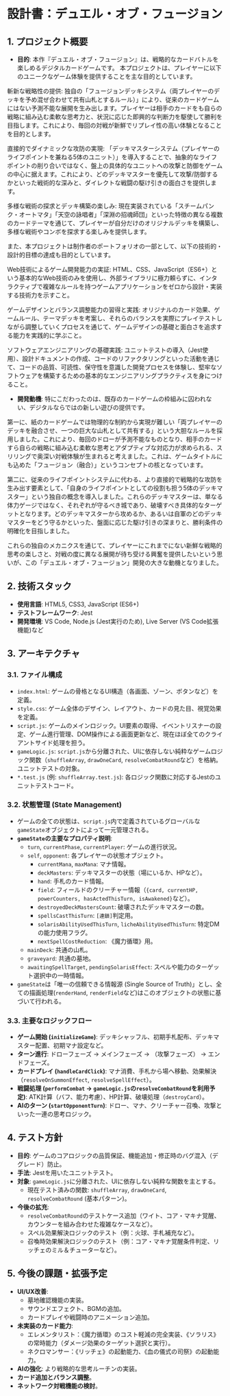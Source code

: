 # 設計書：デュエル・オブ・フュージョン

## 1. プロジェクト概要

* **目的**: 本作『デュエル・オブ・フュージョン』は、戦略的なカードバトルを楽しめるデジタルカードゲームです。
本プロジェクトは、プレイヤーに以下のユニークなゲーム体験を提供することを主な目的としています。

斬新な戦略性の提供:
独自の「フュージョンデッキシステム（両プレイヤーのデッキを予め混ぜ合わせて共有山札とするルール）」により、従来のカードゲームにはない予測不能な展開を生み出します。プレイヤーは相手のカードをも自らの戦略に組み込む柔軟な思考力と、状況に応じた即興的な判断力を駆使して勝利を目指します。これにより、毎回の対戦が新鮮でリプレイ性の高い体験となることを目的とします。

直接的でダイナミックな攻防の実現:
「デッキマスターシステム（プレイヤーのライフポイントを兼ねる5体のユニット）」を導入することで、抽象的なライフポイントの削り合いではなく、盤上の具体的なユニットへの攻撃と防御をゲームの中心に据えます。これにより、どのデッキマスターを優先して攻撃/防御するかといった戦術的な深みと、ダイレクトな戦闘の駆け引きの面白さを提供します。

多様な戦術の探求とデッキ構築の楽しみ:
現在実装されている「スチームパンク・オートマタ」「天空の詠唱者」「深淵の招魂師団」といった特徴の異なる複数のカードテーマを通じて、プレイヤーが自分だけのオリジナルデッキを構築し、多様な戦術やコンボを探求する楽しみを提供します。

また、本プロジェクトは制作者のポートフォリオの一部として、以下の技術的・設計的目標の達成も目的としています。

Web技術によるゲーム開発能力の実証:
HTML、CSS、JavaScript（ES6+）という基本的なWeb技術のみを使用し、外部ライブラリに極力頼らずに、インタラクティブで複雑なルールを持つゲームアプリケーションをゼロから設計・実装する技術力を示すこと。

ゲームデザインとバランス調整能力の習得と実践:
オリジナルのカード効果、ゲームルール、テーマデッキを考案し、それらのバランスを実際にプレイテストしながら調整していくプロセスを通じて、ゲームデザインの基礎と面白さを追求する能力を実践的に学ぶこと。

ソフトウェアエンジニアリングの基礎実践:
ユニットテストの導入（Jest使用）、設計ドキュメントの作成、コードのリファクタリングといった活動を通じて、コードの品質、可読性、保守性を意識した開発プロセスを体験し、堅牢なソフトウェアを構築するための基本的なエンジニアリングプラクティスを身につけること。


* **開発動機**: 特にこだわったのは、既存のカードゲームの枠組みに囚われない、デジタルならではの新しい遊びの提供です。

第一に、紙のカードゲームでは物理的な制約から実現が難しい「両プレイヤーのデッキを融合させ、一つの巨大な山札として共有する」という大胆なルールを採用しました。これにより、毎回のドローが予測不能なものとなり、相手のカードすら自らの戦略に組み込む柔軟な思考とアダプティブな対応力が求められる、スリリングで奥深い対戦体験が生まれると考えました。これは、ゲームタイトルにも込めた「フュージョン（融合）」というコンセプトの核となっています。

第二に、従来のライフポイントシステムに代わる、より直接的で戦略的な攻防を生み出す要素として、「自身のライフポイントとしての役割も担う5体のデッキマスター」という独自の概念を導入しました。これらのデッキマスターは、単なる体力ゲージではなく、それぞれが守るべき城であり、破壊すべき具体的なターゲットとなります。どのデッキマスターから攻めるか、あるいは自軍のどのデッキマスターをどう守るかといった、盤面に応じた駆け引きの深まりと、勝利条件の明確化を目指しました。

これらの独自のメカニクスを通じて、プレイヤーにこれまでにない新鮮な戦略的思考の楽しさと、対戦の度に異なる展開が待ち受ける興奮を提供したいという思いが、この「デュエル・オブ・フュージョン」開発の大きな動機となりました。

## 2. 技術スタック

* **使用言語**: HTML5, CSS3, JavaScript (ES6+)
* **テストフレームワーク**: Jest
* **開発環境**: VS Code, Node.js (Jest実行のため), Live Server (VS Code拡張機能)など


## 3. アーキテクチャ

### 3.1. ファイル構成

* `index.html`: ゲームの骨格となるUI構造（各画面、ゾーン、ボタンなど）を定義。
* `style.css`: ゲーム全体のデザイン、レイアウト、カードの見た目、視覚効果を定義。
* `script.js`: ゲームのメインロジック。UI要素の取得、イベントリスナーの設定、ゲーム進行管理、DOM操作による画面更新など、現在ほぼ全てのクライアントサイド処理を担う。
* `gameLogic.js`: `script.js`から分離された、UIに依存しない純粋なゲームロジック関数（`shuffleArray`, `drawOneCard`, `resolveCombatRound`など）を格納。ユニットテストの対象。
* `*.test.js` (例: `shuffleArray.test.js`): 各ロジック関数に対応するJestのユニットテストコード。

### 3.2. 状態管理 (State Management)

* ゲームの全ての状態は、`script.js`内で定義されているグローバルな`gameState`オブジェクトによって一元管理される。
* **`gameState`の主要なプロパティ説明**:
    * `turn`, `currentPhase`, `currentPlayer`: ゲームの進行状況。
    * `self`, `opponent`: 各プレイヤーの状態オブジェクト。
        * `currentMana`, `maxMana`: マナ情報。
        * `deckMasters`: デッキマスターの状態（場にいるか、HPなど）。
        * `hand`: 手札のカード情報。
        * `field`: フィールドのクリーチャー情報（`{card, currentHP, powerCounters, hasActedThisTurn, isAwakened}`など）。
        * `destroyedDeckMastersCount`: 破壊されたデッキマスターの数。
        * `spellsCastThisTurn`: `[連鎖]`判定用。
        * `solarisAbilityUsedThisTurn`, `licheAbilityUsedThisTurn`: 特定DMの能力使用フラグ。
        * `nextSpellCostReduction`: 《魔力循環》用。
    * `mainDeck`: 共通の山札。
    * `graveyard`: 共通の墓地。
    * `awaitingSpellTarget`, `pendingSolarisEffect`: スペルや能力のターゲット選択中の一時情報。
* `gameState`は「唯一の信頼できる情報源 (Single Source of Truth)」とし、全ての描画処理(`renderHand`, `renderField`など)はこのオブジェクトの状態に基づいて行われる。

### 3.3. 主要なロジックフロー

* **ゲーム開始 (`initializeGame`)**: デッキシャッフル、初期手札配布、デッキマスター配置、初期マナ設定など。
* **ターン進行**: ドローフェーズ → メインフェーズ → （攻撃フェーズ） → エンドフェーズ。
* **カードプレイ (`handleCardClick`)**: マナ消費、手札から場へ移動、効果解決（`resolveOnSummonEffect`, `resolveSpellEffect`）。
* **戦闘処理 (`performCombat` -> `gameLogic.js`の`resolveCombatRound`を利用予定)**: ATK計算（バフ、能力考慮）、HP計算、破壊処理（`destroyCard`）。
* **AIのターン (`startOpponentTurn`)**: ドロー、マナ、クリーチャー召喚、攻撃といった一連の思考ロジック。

## 4. テスト方針

* **目的**: ゲームのコアロジックの品質保証、機能追加・修正時のバグ混入（デグレード）防止。
* **手法**: Jestを用いたユニットテスト。
* **対象**: `gameLogic.js`に分離された、UIに依存しない純粋な関数を主とする。
    * 現在テスト済みの関数: `shuffleArray`, `drawOneCard`, `resolveCombatRound` (基本パターン)。
* **今後の拡充**:
    * `resolveCombatRound`のテストケース追加（ワイト、コア・マキナ覚醒、カウンターを組み合わせた複雑なケースなど）。
    * スペル効果解決ロジックのテスト（例：火球、手札補充など）。
    * 召喚時効果解決ロジックのテスト（例：コア・マキナ覚醒条件判定、リッチェのミル＆チューターなど）。

## 5. 今後の課題・拡張予定

* **UI/UX改善**:
    * 墓地確認機能の実装。
    * サウンドエフェクト、BGMの追加。
    * カードプレイや戦闘時のアニメーション追加。
* **未実装のカード能力**:
    * エレメンタリスト：《魔力循環》のコスト軽減の完全実装、《ソラリス》の常時能力（ダメージ効果のターゲット選択と実行）。
    * ネクロマンサー：《リッチェ》の起動能力、《血の儀式の司祭》の起動能力。
* **AIの強化**: より戦略的な思考ルーチンの実装。
* **カード追加とバランス調整**。
* **ネットワーク対戦機能の検討**。

